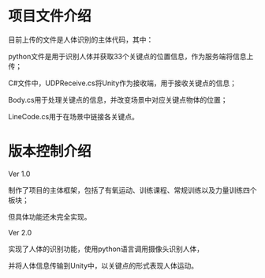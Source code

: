 # 项目文件介绍
目前上传的文件是人体识别的主体代码，其中：

python文件是用于识别人体并获取33个关键点的位置信息，作为服务端将信息上传；

C#文件中，UDPReceive.cs将Unity作为接收端，用于接收关键点的信息；

Body.cs用于处理关键点的信息，并改变场景中对应关键点物体的位置；

LineCode.cs用于在场景中链接各关键点。

# 版本控制介绍
Ver 1.0

制作了项目的主体框架，包括了有氧运动、训练课程、常规训练以及力量训练四个板块；

但具体功能还未完全实现。

Ver 2.0 

实现了人体的识别功能，使用python语言调用摄像头识别人体，

并将人体信息传输到Unity中，以关键点的形式表现人体运动。

